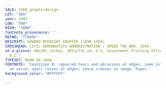 ```yaml
---
SALE: 2568_graphicdesign
LOT: "309"
year: 1943
LOW: "700"
HIGH: "1000"
footnote_provenance: ''
REFNO: "778402"
DESCRIPT: EDWARD MCKNIGHT KAUFFER (1890-1954)
CROSSHEAD: CIVIL AERONAUTICS ADMINISTRATION / SPEED THE WAR. 1943.
at-a-glance: 40x28½ inches, 101½x71¼ cm. U.S. Government Printing Office, [Washington,
  D.C.]
TYPESET: MoMA 94.1944.
FOOTNOTE: 'Condition B: repaired tears and abrasions at edges, some into image; tape
  on verso; small losses at edges; sharp creases in image. Paper.'
background_color: "#FFFFFF"

---
```

